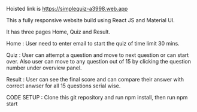 Hoisted link is https://simplequiz-a3998.web.app

This a fully responsive website build using React JS and Material UI.

It has three pages Home, Quiz and Result.

Home : User need to enter email to start the quiz of time limit 30 mins.

Quiz : User can attempt a question and move to next question or can start over. Also user can move to any question out of 15 by clicking the question number under overview panel.

Result : User can see the final score and can compare their answer with correct anwser for all 15 questions serial wise.

CODE SETUP : Clone this git repository and run npm install, then run npm start
